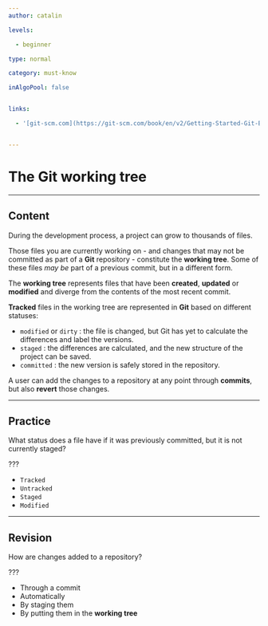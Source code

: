 ```yaml
---
author: catalin

levels:

  - beginner

type: normal

category: must-know

inAlgoPool: false


links:

  - '[git-scm.com](https://git-scm.com/book/en/v2/Getting-Started-Git-Basics){website}'


---
```


# The Git working tree

---
## Content

During the development process, a project can grow to thousands of files.

Those files you are currently working on - and changes that may not be committed as part of a **Git** repository - constitute the **working tree**.  Some of these files _may be_ part of a previous commit, but in a different form.

The **working tree** represents files that have been **created**, **updated** or **modified** and diverge from the contents of the most recent commit.

**Tracked** files in the working tree are represented in **Git** based on different statuses:
  - `modified` or `dirty` : the file is changed, but Git has yet to calculate the differences and label the versions.
  - `staged` : the differences are calculated, and the new structure of the project can be saved.
  - `committed` : the new version is safely stored in the repository.

A user can add the changes to a repository at any point through **commits**, but also **revert** those changes.

---
## Practice

What status does a file have if it was previously committed, but it is not currently staged?

???


* `Tracked`
* `Untracked`
* `Staged`
* `Modified`

---
## Revision

How are changes added to a repository?

???


* Through a commit
* Automatically
* By staging them
* By putting them in the **working tree**

